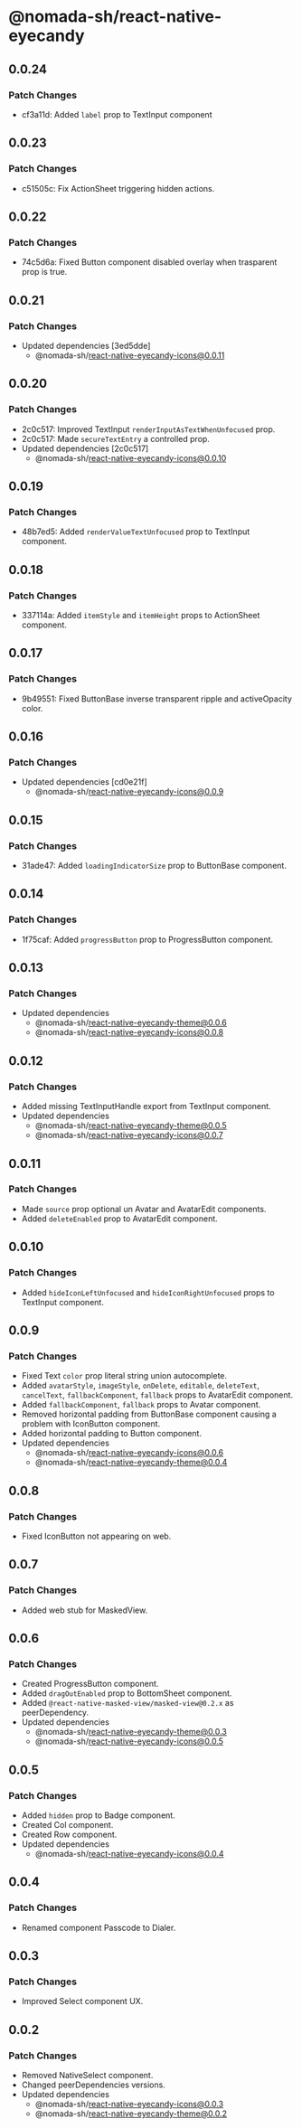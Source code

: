 # @nomada-sh/react-native-eyecandy

## 0.0.24

### Patch Changes

- cf3a11d: Added `label` prop to TextInput component

## 0.0.23

### Patch Changes

- c51505c: Fix ActionSheet triggering hidden actions.

## 0.0.22

### Patch Changes

- 74c5d6a: Fixed Button component disabled overlay when trasparent prop is true.

## 0.0.21

### Patch Changes

- Updated dependencies [3ed5dde]
  - @nomada-sh/react-native-eyecandy-icons@0.0.11

## 0.0.20

### Patch Changes

- 2c0c517: Improved TextInput `renderInputAsTextWhenUnfocused` prop.
- 2c0c517: Made `secureTextEntry` a controlled prop.
- Updated dependencies [2c0c517]
  - @nomada-sh/react-native-eyecandy-icons@0.0.10

## 0.0.19

### Patch Changes

- 48b7ed5: Added `renderValueTextUnfocused` prop to TextInput component.

## 0.0.18

### Patch Changes

- 337114a: Added `itemStyle` and `itemHeight` props to ActionSheet component.

## 0.0.17

### Patch Changes

- 9b49551: Fixed ButtonBase inverse transparent ripple and activeOpacity color.

## 0.0.16

### Patch Changes

- Updated dependencies [cd0e21f]
  - @nomada-sh/react-native-eyecandy-icons@0.0.9

## 0.0.15

### Patch Changes

- 31ade47: Added `loadingIndicatorSize` prop to ButtonBase component.

## 0.0.14

### Patch Changes

- 1f75caf: Added `progressButton` prop to ProgressButton component.

## 0.0.13

### Patch Changes

- Updated dependencies
  - @nomada-sh/react-native-eyecandy-theme@0.0.6
  - @nomada-sh/react-native-eyecandy-icons@0.0.8

## 0.0.12

### Patch Changes

- Added missing TextInputHandle export from TextInput component.
- Updated dependencies
  - @nomada-sh/react-native-eyecandy-theme@0.0.5
  - @nomada-sh/react-native-eyecandy-icons@0.0.7

## 0.0.11

### Patch Changes

- Made `source` prop optional un Avatar and AvatarEdit components.
- Added `deleteEnabled` prop to AvatarEdit component.

## 0.0.10

### Patch Changes

- Added `hideIconLeftUnfocused` and `hideIconRightUnfocused` props to TextInput component.

## 0.0.9

### Patch Changes

- Fixed Text `color` prop literal string union autocomplete.
- Added `avatarStyle`, `imageStyle`, `onDelete`, `editable`, `deleteText`, `cancelText`, `fallbackComponent`, `fallback` props to AvatarEdit component.
- Added `fallbackComponent`, `fallback` props to Avatar component.
- Removed horizontal padding from ButtonBase component causing a problem with IconButton component.
- Added horizontal padding to Button component.
- Updated dependencies
  - @nomada-sh/react-native-eyecandy-icons@0.0.6
  - @nomada-sh/react-native-eyecandy-theme@0.0.4

## 0.0.8

### Patch Changes

- Fixed IconButton not appearing on web.

## 0.0.7

### Patch Changes

- Added web stub for MaskedView.

## 0.0.6

### Patch Changes

- Created ProgressButton component.
- Added `dragOutEnabled` prop to BottomSheet component.
- Added `@react-native-masked-view/masked-view@0.2.x` as peerDependency.
- Updated dependencies
  - @nomada-sh/react-native-eyecandy-theme@0.0.3
  - @nomada-sh/react-native-eyecandy-icons@0.0.5

## 0.0.5

### Patch Changes

- Added `hidden` prop to Badge component.
- Created Col component.
- Created Row component.
- Updated dependencies
  - @nomada-sh/react-native-eyecandy-icons@0.0.4

## 0.0.4

### Patch Changes

- Renamed component Passcode to Dialer.

## 0.0.3

### Patch Changes

- Improved Select component UX.

## 0.0.2

### Patch Changes

- Removed NativeSelect component.
- Changed peerDependencies versions.
- Updated dependencies
  - @nomada-sh/react-native-eyecandy-icons@0.0.3
  - @nomada-sh/react-native-eyecandy-theme@0.0.2

